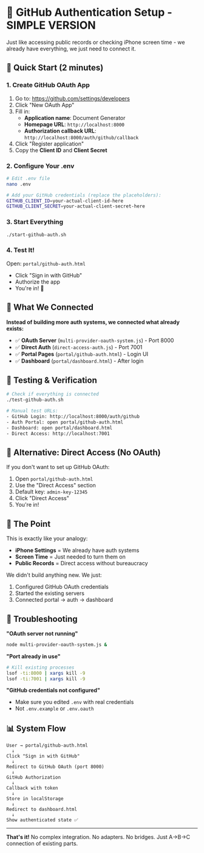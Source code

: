 # 🔐 GitHub Authentication Setup - SIMPLE VERSION

Just like accessing public records or checking iPhone screen time - we already have everything, we just need to connect it.

## 🚀 Quick Start (2 minutes)

### 1. Create GitHub OAuth App
1. Go to: https://github.com/settings/developers
2. Click "New OAuth App"
3. Fill in:
   - **Application name**: Document Generator
   - **Homepage URL**: `http://localhost:8000`
   - **Authorization callback URL**: `http://localhost:8000/auth/github/callback`
4. Click "Register application"
5. Copy the **Client ID** and **Client Secret**

### 2. Configure Your .env
```bash
# Edit .env file
nano .env

# Add your GitHub credentials (replace the placeholders):
GITHUB_CLIENT_ID=your-actual-client-id-here
GITHUB_CLIENT_SECRET=your-actual-client-secret-here
```

### 3. Start Everything
```bash
./start-github-auth.sh
```

### 4. Test It!
Open: `portal/github-auth.html`
- Click "Sign in with GitHub" 
- Authorize the app
- You're in! 🎉

## 📁 What We Connected

**Instead of building more auth systems, we connected what already exists:**

- ✅ **OAuth Server** (`multi-provider-oauth-system.js`) - Port 8000
- ✅ **Direct Auth** (`direct-access-auth.js`) - Port 7001  
- ✅ **Portal Pages** (`portal/github-auth.html`) - Login UI
- ✅ **Dashboard** (`portal/dashboard.html`) - After login

## 🧪 Testing & Verification

```bash
# Check if everything is connected
./test-github-auth.sh

# Manual test URLs:
- GitHub Login: http://localhost:8000/auth/github
- Auth Portal: open portal/github-auth.html
- Dashboard: open portal/dashboard.html
- Direct Access: http://localhost:7001
```

## 🔑 Alternative: Direct Access (No OAuth)

If you don't want to set up GitHub OAuth:

1. Open `portal/github-auth.html`
2. Use the "Direct Access" section
3. Default key: `admin-key-12345`
4. Click "Direct Access" 
5. You're in!

## 🎯 The Point

This is exactly like your analogy:
- **iPhone Settings** = We already have auth systems
- **Screen Time** = Just needed to turn them on
- **Public Records** = Direct access without bureaucracy

We didn't build anything new. We just:
1. Configured GitHub OAuth credentials
2. Started the existing servers
3. Connected portal → auth → dashboard

## 🚨 Troubleshooting

**"OAuth server not running"**
```bash
node multi-provider-oauth-system.js &
```

**"Port already in use"**
```bash
# Kill existing processes
lsof -ti:8000 | xargs kill -9
lsof -ti:7001 | xargs kill -9
```

**"GitHub credentials not configured"**
- Make sure you edited `.env` with real credentials
- Not `.env.example` or `.env.oauth`

## 📊 System Flow

```
User → portal/github-auth.html
  ↓
Click "Sign in with GitHub"
  ↓
Redirect to GitHub OAuth (port 8000)
  ↓
GitHub Authorization
  ↓
Callback with token
  ↓
Store in localStorage
  ↓
Redirect to dashboard.html
  ↓
Show authenticated state ✅
```

---

**That's it!** No complex integration. No adapters. No bridges. Just A→B→C connection of existing parts.